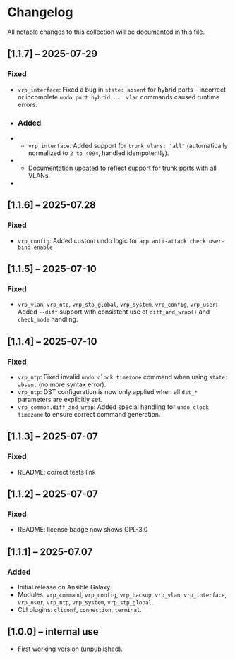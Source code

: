 # Changelog

All notable changes to this collection will be documented in this file.

## [1.1.7] – 2025-07-29
### Fixed
- `vrp_interface`: Fixed a bug in `state: absent` for hybrid ports – incorrect or incomplete `undo port hybrid ... vlan` commands caused runtime errors.
- ### Added
- - `vrp_interface`: Added support for `trunk_vlans: "all"` (automatically normalized to `2 to 4094`, handled idempotently).
- - Documentation updated to reflect support for trunk ports with all VLANs.
-
## [1.1.6] – 2025-07.28
### Fixed
- `vrp_config`: Added custom undo logic for `arp anti-attack check user-bind enable`

## [1.1.5] – 2025-07-10
### Fixed
- `vrp_vlan`, `vrp_ntp`, `vrp_stp_global`, `vrp_system`, `vrp_config`, `vrp_user`: Added `--diff` support with consistent use of `diff_and_wrap()` and `check_mode` handling.

## [1.1.4] – 2025-07-10
### Fixed
- `vrp_ntp`: Fixed invalid `undo clock timezone` command when using `state: absent` (no more syntax error).
- `vrp_ntp`: DST configuration is now only applied when all `dst_*` parameters are explicitly set.
- `vrp_common.diff_and_wrap`: Added special handling for `undo clock timezone` to ensure correct command generation.

## [1.1.3] – 2025-07-07
### Fixed
- README: correct tests link

## [1.1.2] – 2025-07-07
### Fixed
- README: license badge now shows GPL-3.0

## [1.1.1] – 2025-07.07
### Added
- Initial release on Ansible Galaxy.
- Modules: `vrp_command`, `vrp_config`, `vrp_backup`, `vrp_vlan`, `vrp_interface`, `vrp_user`, `vrp_ntp`, `vrp_system`, `vrp_stp_global`.
- CLI plugins: `cliconf`, `connection`, `terminal`.

## [1.0.0] – internal use
- First working version (unpublished).
